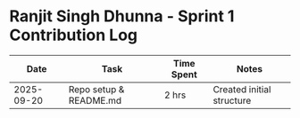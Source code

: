 # Ranjit Singh Dhunna - Sprint 1 Contribution Log

| Date       | Task                     | Time Spent | Notes                     |
|------------|--------------------------|------------|---------------------------|
| 2025-09-20 | Repo setup & README.md   | 2 hrs      | Created initial structure |

